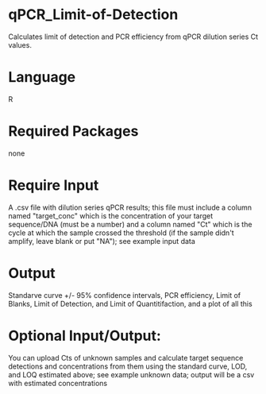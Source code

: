 # qPCR_Limit-of-Detection
Calculates limit of detection and PCR efficiency from qPCR dilution series Ct values.

# Language 
R
# Required Packages
none
# Require Input
A .csv file with dilution series qPCR results; this file must include a column named "target_conc" which is the concentration of your target sequence/DNA (must be a number) and a column named "Ct" which is the cycle at which the sample crossed the threshold (if the sample didn't amplify, leave blank or put "NA"); see example input data
# Output
Standarve curve +/- 95% confidence intervals, PCR efficiency, Limit of Blanks, Limit of Detection, and Limit of Quantitifaction, and a plot of all this
# Optional Input/Output: 
You can upload Cts of unknown samples and calculate target sequence detections and concentrations from them using the standard curve, LOD, and LOQ estimated above; see example unknown data; output will be a csv with estimated concentrations
